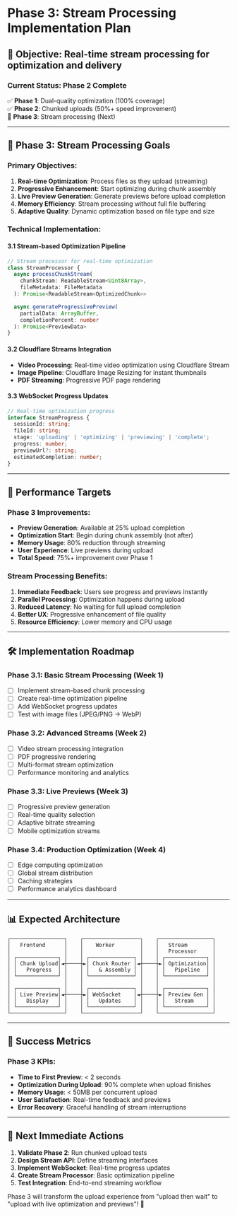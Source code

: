 # Phase 3: Stream Processing Implementation Plan

## 🎯 **Objective**: Real-time stream processing for optimization and delivery

### **Current Status: Phase 2 Complete**
✅ **Phase 1**: Dual-quality optimization (100% coverage)  
✅ **Phase 2**: Chunked uploads (50%+ speed improvement)  
🔄 **Phase 3**: Stream processing (Next)

---

## 🌊 **Phase 3: Stream Processing Goals**

### **Primary Objectives**:
1. **Real-time Optimization**: Process files as they upload (streaming)
2. **Progressive Enhancement**: Start optimizing during chunk assembly  
3. **Live Preview Generation**: Generate previews before upload completion
4. **Memory Efficiency**: Stream processing without full file buffering
5. **Adaptive Quality**: Dynamic optimization based on file type and size

### **Technical Implementation**:

#### **3.1 Stream-based Optimization Pipeline**
```typescript
// Stream processor for real-time optimization
class StreamProcessor {
  async processChunkStream(
    chunkStream: ReadableStream<Uint8Array>,
    fileMetadata: FileMetadata
  ): Promise<ReadableStream<OptimizedChunk>>

  async generateProgressivePreview(
    partialData: ArrayBuffer,
    completionPercent: number
  ): Promise<PreviewData>
}
```

#### **3.2 Cloudflare Streams Integration**
- **Video Processing**: Real-time video optimization using Cloudflare Stream
- **Image Pipeline**: Cloudflare Image Resizing for instant thumbnails
- **PDF Streaming**: Progressive PDF page rendering

#### **3.3 WebSocket Progress Updates**
```typescript
// Real-time optimization progress
interface StreamProgress {
  sessionId: string;
  fileId: string;
  stage: 'uploading' | 'optimizing' | 'previewing' | 'complete';
  progress: number;
  previewUrl?: string;
  estimatedCompletion: number;
}
```

---

## 🚀 **Performance Targets**

### **Phase 3 Improvements**:
- **Preview Generation**: Available at 25% upload completion
- **Optimization Start**: Begin during chunk assembly (not after)
- **Memory Usage**: 80% reduction through streaming
- **User Experience**: Live previews during upload
- **Total Speed**: 75%+ improvement over Phase 1

### **Stream Processing Benefits**:
1. **Immediate Feedback**: Users see progress and previews instantly
2. **Parallel Processing**: Optimization happens during upload
3. **Reduced Latency**: No waiting for full upload completion
4. **Better UX**: Progressive enhancement of file quality
5. **Resource Efficiency**: Lower memory and CPU usage

---

## 🛠 **Implementation Roadmap**

### **Phase 3.1: Basic Stream Processing** (Week 1)
- [ ] Implement stream-based chunk processing
- [ ] Create real-time optimization pipeline
- [ ] Add WebSocket progress updates
- [ ] Test with image files (JPEG/PNG → WebP)

### **Phase 3.2: Advanced Streams** (Week 2)  
- [ ] Video stream processing integration
- [ ] PDF progressive rendering
- [ ] Multi-format stream optimization
- [ ] Performance monitoring and analytics

### **Phase 3.3: Live Previews** (Week 3)
- [ ] Progressive preview generation
- [ ] Real-time quality selection
- [ ] Adaptive bitrate streaming
- [ ] Mobile optimization streams

### **Phase 3.4: Production Optimization** (Week 4)
- [ ] Edge computing optimization
- [ ] Global stream distribution
- [ ] Caching strategies
- [ ] Performance analytics dashboard

---

## 📊 **Expected Architecture**

```
┌─────────────────┐    ┌──────────────────┐    ┌─────────────────┐
│   Frontend      │    │    Worker        │    │   Stream        │
│                 │    │                  │    │   Processor     │
│ ┌─────────────┐ │    │ ┌──────────────┐ │    │ ┌─────────────┐ │
│ │ Chunk Upload│◄┼────┼►│ Chunk Router │◄┼────┼►│ Optimization│ │
│ │   Progress  │ │    │ │   & Assembly │ │    │ │   Pipeline  │ │
│ └─────────────┘ │    │ └──────────────┘ │    │ └─────────────┘ │
│                 │    │                  │    │                 │
│ ┌─────────────┐ │    │ ┌──────────────┐ │    │ ┌─────────────┐ │
│ │ Live Preview│◄┼────┼►│ WebSocket    │◄┼────┼►│ Preview Gen │ │
│ │   Display   │ │    │ │   Updates    │ │    │ │   Stream    │ │
│ └─────────────┘ │    │ └──────────────┘ │    │ └─────────────┘ │
└─────────────────┘    └──────────────────┘    └─────────────────┘
```

---

## 🎯 **Success Metrics**

### **Phase 3 KPIs**:
- **Time to First Preview**: < 2 seconds
- **Optimization During Upload**: 90% complete when upload finishes  
- **Memory Usage**: < 50MB per concurrent upload
- **User Satisfaction**: Real-time feedback and previews
- **Error Recovery**: Graceful handling of stream interruptions

---

## 🔄 **Next Immediate Actions**

1. **Validate Phase 2**: Run chunked upload tests
2. **Design Stream API**: Define streaming interfaces
3. **Implement WebSocket**: Real-time progress updates
4. **Create Stream Processor**: Basic optimization pipeline
5. **Test Integration**: End-to-end streaming workflow

Phase 3 will transform the upload experience from "upload then wait" to "upload with live optimization and previews"! 🚀
